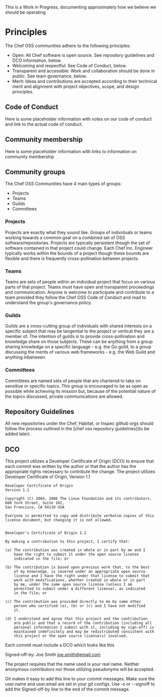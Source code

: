 This is a Work in Progress, documenting approximately how we believe we should be operating

# Principles

The Chef OSS communities adhere to the following principles:

  - Open: All Chef software is open source. See repository guidelines and DCO information, below.
  - Welcoming and respectful: See Code of Conduct, below.
  - Transparent and accessible: Work and collaboration should be done in public. See team governance, below.
  - Merit: Ideas and contributions are accepted according to their technical merit and alignment with project objectives, scope, and design principles.

## Code of Conduct

Here is some placeholder information with notes on our code of conduct and link to the actual code of conduct.

## Community membership

Here is some placeholder information with links to information on community membership

## Community groups

The Chef OSS Communities have 4 main types of groups:

  - Projects
  - Teams
  - Guilds
  - Committees

### Projects

Projects are exactly what they sound like. Groups of individuals or teams working towards a common goal on a combined set of OSS software/repositories. Projects are typically persistent though the set of software contained in that project could change. Each Chef Inc. Engineer typically works within the bounds of a project though these bounds are flexible and there is frequently cross-pollination between projects.

### Teams

Teams are sets of people within an individual project that focus on various parts of that project. Teams _must_ have open and transparent proceedings and communication. Anyone is welcome to participate and contribute to a team provided they follow the Chef OSS Code of Conduct and read to understand the group's governance policy.

### Guilds

Guilds are a cross-cutting group of individuals with shared interests on a specific subject that may be tangential to the project or vertical they are a member of. The intention of guilds is to provide cross-pollination and knowledge share on those subjects. These can be anything from a group sharing knowledge on a specific language - e.g. the Go guild, to a group discussing the merits of various web frameworks - e.g. the Web Guild and anything inbetween.

### Committees

Committees are named sets of people that are chartered to take on sensitive or specific topics. This group is encouraged to be as open as possible while achieving its mission but, because of the potential nature of the topics discussed, private communications are allowed.

## Repository Guidelines
All new repositories under the Chef, Habitat, or Inspec github orgs should follow the process outlined in the [chef oss repository guidelines](to be added later).

## DCO
This project utilizes a Developer Certificate of Origin (DCO) to ensure that each commit was written by the author or that the author has the appropriate rights necessary to contribute the change. The project utilizes Developer Certificate of Origin, Version 1.1
```
Developer Certificate of Origin
Version 1.1

Copyright (C) 2004, 2006 The Linux Foundation and its contributors.
660 York Street, Suite 102,
San Francisco, CA 94110 USA

Everyone is permitted to copy and distribute verbatim copies of this
license document, but changing it is not allowed.


Developer's Certificate of Origin 1.1

By making a contribution to this project, I certify that:

(a) The contribution was created in whole or in part by me and I
    have the right to submit it under the open source license
    indicated in the file; or

(b) The contribution is based upon previous work that, to the best
    of my knowledge, is covered under an appropriate open source
    license and I have the right under that license to submit that
    work with modifications, whether created in whole or in part
    by me, under the same open source license (unless I am
    permitted to submit under a different license), as indicated
    in the file; or

(c) The contribution was provided directly to me by some other
    person who certified (a), (b) or (c) and I have not modified
    it.

(d) I understand and agree that this project and the contribution
    are public and that a record of the contribution (including all
    personal information I submit with it, including my sign-off) is
    maintained indefinitely and may be redistributed consistent with
    this project or the open source license(s) involved.
```
Each commit must include a DCO which looks like this

Signed-off-by: Joe Smith <joe.smith@email.com>

The project requires that the name used is your real name. Neither anonymous contributors nor those utilizing pseudonyms will be accepted.

Git makes it easy to add this line to your commit messages. Make sure the user.name and user.email are set in your git configs. Use -s or --signoff to add the Signed-off-by line to the end of the commit message.
